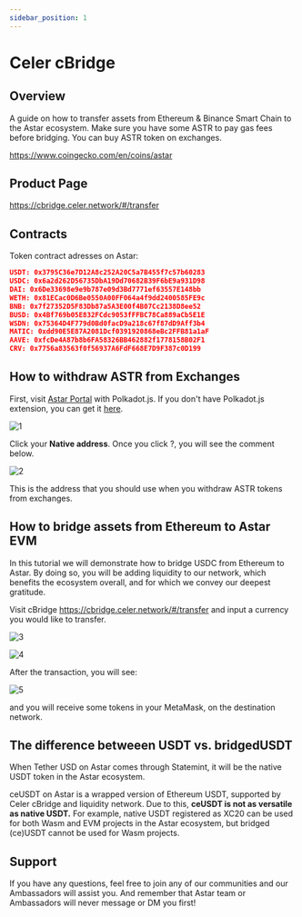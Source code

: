 ```yaml
---
sidebar_position: 1
---
```


# Celer cBridge

## Overview

A guide on how to transfer assets from Ethereum & Binance Smart Chain to the Astar ecosystem. Make sure you have some ASTR to pay gas fees before bridging. You can buy ASTR token on exchanges.

<https://www.coingecko.com/en/coins/astar>

## Product Page

<https://cbridge.celer.network/#/transfer>


## Contracts

Token contract adresses on Astar:

```json
USDT: 0x3795C36e7D12A8c252A20C5a7B455f7c57b60283
USDC: 0x6a2d262D56735DbA19Dd70682B39F6bE9a931D98
DAI: 0x6De33698e9e9b787e09d3Bd7771ef63557E148bb
WETH: 0x81ECac0D6Be0550A00FF064a4f9dd2400585FE9c
BNB: 0x7f27352D5F83Db87a5A3E00f4B07Cc2138D8ee52
BUSD: 0x4Bf769b05E832FCdc9053fFFBC78Ca889aCb5E1E
WSDN: 0x75364D4F779d0Bd0facD9a218c67f87dD9Aff3b4
MATIC: 0xdd90E5E87A2081Dcf0391920868eBc2FFB81a1aF
AAVE: 0xfcDe4A87b8b6FA58326BB462882f1778158B02F1
CRV: 0x7756a83563f0f56937A6FdF668E7D9F387c0D199
```

## How to withdraw ASTR from Exchanges

First, visit [Astar Portal](https://portal.astar.network/balance/wallet) with Polkadot.js. If you don't have Polkadot.js extension, you can get it [here](https://polkadot.js.org/extension/).

![1](img/1.png)

Click your **Native address**. Once you click ?, you will see the comment below.

![2](img/2.png)

This is the address that you should use when you withdraw ASTR tokens from exchanges.

## How to bridge assets from Ethereum to Astar EVM

In this tutorial we will demonstrate how to bridge USDC from Ethereum to Astar. By doing so, you will be adding liquidity to our network, which benefits the ecosystem overall, and for which we convey our deepest gratitude.

Visit cBridge <https://cbridge.celer.network/#/transfer> and input a currency you would like to transfer.

![3](img/3.png)

![4](img/4.png)

After the transaction, you will see:

![5](img/5.png)

and you will receive some tokens in your MetaMask, on the destination network.

## The difference betweeen USDT vs. bridgedUSDT

When Tether USD on Astar comes through Statemint, it will be the native USDT token in the Astar ecosystem.

ceUSDT on Astar is a wrapped version of Ethereum USDT, supported by Celer cBridge and liquidity network. Due to this, <strong>ceUSDT is not as versatile as native USDT.</strong> For example, native USDT registered as XC20 can be used for both Wasm and EVM projects in the Astar ecosystem, but bridged (ce)USDT cannot be used for Wasm projects.

## Support

If you have any questions, feel free to join any of our communities and our Ambassadors will assist you. And remember that Astar team or Ambassadors will never message or DM you first! 
